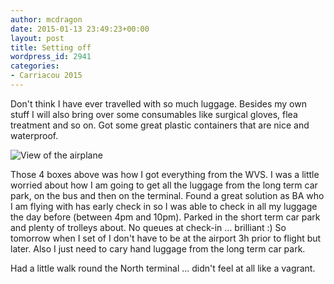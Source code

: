 ```yaml
---
author: mcdragon
date: 2015-01-13 23:49:23+00:00
layout: post
title: Setting off
wordpress_id: 2941
categories:
- Carriacou 2015
---
```


Don't think I have ever travelled with so much luggage. Besides my own stuff I will also bring over some consumables like surgical gloves, flea treatment and so on. Got some great plastic containers that are nice and waterproof.

![View of the airplane](https://img.mcdowell.si/2015/01/tmp_2042-20150114_0908581479499406-1.jpg "View of the airplane")

Those 4 boxes above was how I got everything from the WVS. I was a little worried about how I am going to get all the luggage from the long term car park, on the bus and then on the terminal. Found a great solution as BA who I am flying with has early check in so I was able to check in all my luggage the day before (between 4pm and 10pm). Parked in the short term car park and plenty of trolleys about. No queues at check-in ... brilliant :)
So tomorrow when I set of I don't have to be at the airport 3h prior to flight but later. Also I just need to cary hand luggage from the long term car park.

Had a little walk round the North terminal ... didn't feel at all like a vagrant.

